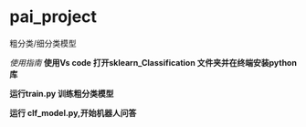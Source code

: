 # pai_project
粗分类/细分类模型

*使用指南*
**使用Vs code 打开sklearn_Classification 文件夹并在终端安装python库**

**运行train.py 训练粗分类模型**  

**运行 clf_model.py,开始机器人问答**
